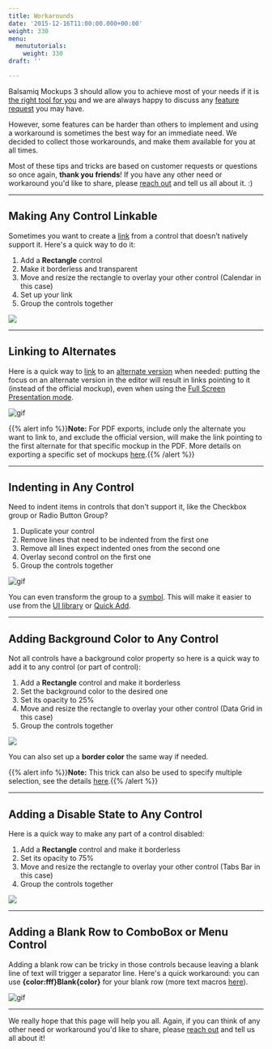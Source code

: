 ```yaml
---
title: Workarounds
date: '2015-12-16T11:00:00.000+00:00'
weight: 330
menu:
  menututorials:
    weight: 330
draft: ''

---
```

Balsamiq Mockups 3 should allow you to achieve most of your needs if it is [the right tool for you](https://support.balsamiq.com/sales/howtochoose/) and we are always happy to discuss any [feature request](https://forums.balsamiq.com/) you may have.

However, some features can be harder than others to implement and using a workaround is sometimes the best way for an immediate need. We decided to collect those workarounds, and make them available for you at all times.

Most of these tips and tricks are based on customer requests or questions so once again, **thank you friends**! If you have any other need or workaround you'd like to share, please [reach out](https://balsamiq.com/company/contact/#/t) and tell us all about it. :)

---

## Making Any Control Linkable

Sometimes you want to create a [link](https://docs.balsamiq.com/desktop/linking/) from a control that doesn’t natively support it. Here's a quick way to do it:

1. Add a **Rectangle** control  
2. Make it borderless and transparent
4. Move and resize the rectangle to overlay your other control (Calendar in this case)
5. Set up your link
6. Group the controls together

![](//media.balsamiq.com/img/support/tutorials/workarounds/linkable-area.png)

---

## Linking to Alternates

Here is a quick way to [link](https://docs.balsamiq.com/desktop/linking/) to an [alternate version](https://docs.balsamiq.com/desktop/alternates/) when needed: putting the focus on an alternate version in the editor will result in links pointing to it (instead of the official mockup), even when using the [Full Screen Presentation mode](https://docs.balsamiq.com/desktop/fullscreen/).

![gif](//media.balsamiq.com/img/support/tutorials/workarounds/alternate-focus.png)

{{% alert info %}}**Note:** For PDF exports, include only the alternate you want to link to, and exclude the official version, will make the link pointing to the first alternate for that specific mockup in the PDF. More details on exporting a specific set of mockups [here](https://docs.balsamiq.com/desktop/exporting/#exporting-to-pdf).{{% /alert %}}

---

## Indenting in Any Control

Need to indent items in controls that don't support it, like the Checkbox group or Radio Button Group?

1. Duplicate your control
2. Remove lines that need to be indented from the first one
3. Remove all lines expect indented ones from the second one
4. Overlay second control on the first one
5. Group the controls together

![gif](//media.balsamiq.com/img/support/tutorials/workarounds/indenting.png)

You can even transform the group to a [symbol](https://docs.balsamiq.com/desktop/symbols/#creating-symbols). This will make it easier to use from the [UI library](https://docs.balsamiq.com/desktop/overview/#the-ui-library) or [Quick Add](https://docs.balsamiq.com/desktop/overview/#the-quick-add-tool).

---

## Adding Background Color to Any Control

Not all controls have a background color property so here is a quick way to add it to any control (or part of control):

1. Add a **Rectangle** control and make it borderless
2. Set the background color to the desired one
3. Set its opacity to 25%
4. Move and resize the rectangle to overlay your other control (Data Grid in this case)
5. Group the controls together

![](//media.balsamiq.com/img/support/tutorials/workarounds/background-color.png)

You can also set up a **border color** the same way if needed.

{{% alert info %}}**Note:** This trick can also be used to specify multiple selection, see the details [here](../multipleselection/).{{% /alert %}}

---

## Adding a Disable State to Any Control

Here is a quick way to make any part of a control disabled:

1. Add a **Rectangle** control and make it borderless
2. Set its opacity to 75%
4. Move and resize the rectangle to overlay your other control (Tabs Bar in this case)
5. Group the controls together

![](//media.balsamiq.com/img/support/tutorials/workarounds/disable.png)

---

## Adding a Blank Row to ComboBox or Menu Control

Adding a blank row can be tricky in those controls because leaving a blank line of text will trigger a separator line. Here's a quick workaround: you can use **{color:fff}Blank{color}** for your blank row (more text macros [here](https://docs.balsamiq.com/desktop/text/#basic-formatting)).

![gif](//media.balsamiq.com/img/support/tutorials/workarounds/blank-row.png)

---

We really hope that this page will help you all. Again, if you can think of any other need or workaround you'd like to share, please [reach out](https://balsamiq.com/company/contact/#/t) and tell us all about it!
